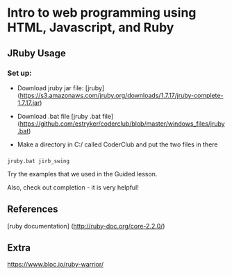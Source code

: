 # Intro to web programming using HTML, Javascript, and Ruby

## JRuby Usage
### Set up:
* Download jruby jar file:
[jruby] (https://s3.amazonaws.com/jruby.org/downloads/1.7.17/jruby-complete-1.7.17.jar)

* Download .bat file
[jruby .bat file] (https://github.com/estryker/coderclub/blob/master/windows_files/jruby.bat)

* Make a directory in C:/ called CoderClub and put the two files in there

### 
```
jruby.bat jirb_swing
```

Try the examples that we used in the Guided lesson. 

Also, check out <Tab> completion - it is very helpful!

## References
[ruby documentation] (http://ruby-doc.org/core-2.2.0/)

## Extra
https://www.bloc.io/ruby-warrior/